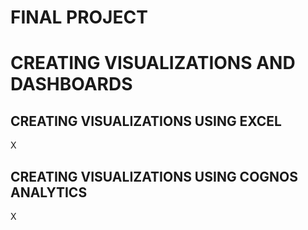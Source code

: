 
# FINAL PROJECT #

# CREATING VISUALIZATIONS AND DASHBOARDS #


## CREATING VISUALIZATIONS USING EXCEL ##

X


## CREATING VISUALIZATIONS USING COGNOS ANALYTICS ##

X
